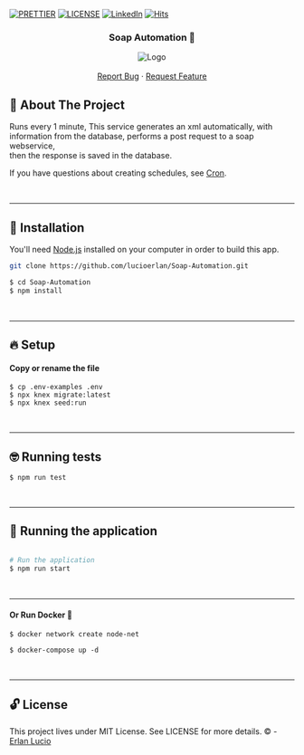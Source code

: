
<!-- PROJECT SHIELDS -->
[![PRETTIER](https://img.shields.io/badge/code_style-prettier-ff69b4.svg?style=flat-square)](https://gitter.im/jlongster/prettie)
[![LICENSE](https://img.shields.io/github/license/arshadkazmi42/awesome-github-init.svg)](https://github.com/arshadkazmi42/awesome-github-init/LICENSE)
[![LinkedIn][linkedin-shield]](https://www.linkedin.com/in/erlanlucio/)
[![Hits](https://hits.seeyoufarm.com/api/count/incr/badge.svg?url=https://github.com/lucioerlan/Soap-Automation&count_bg=%23E71A18&title_bg=%23555555&icon=dependabot.svg&icon_color=%23E7E7E7&title=views&edge_flat=false)](https://hits.seeyoufarm.com)
<!-- PROJECT SHIELDS -->



<!-- PROJECT -->
<p align="center">
  <h3 align="center"> 
   Soap Automation  🚴 
  </h3> 
  <p align="center">
    <img src="https://user-images.githubusercontent.com/67064886/89115436-96308d00-d45e-11ea-9f3e-23cc2a67e200.gif" alt="Logo" >
    <br />
    <br />
    <a href="https://github.com/lucioerlan/Soap-Automation/issues">Report Bug</a>
    ·
    <a href="https://github.com/lucioerlan/Soap-Automation/issues">Request Feature</a>
  </p>
</p>



<!-- ABOUT THE PROJECT -->
## 🤔 About The Project

Runs every 1 minute, This service generates an xml automatically, with information from the database, performs a post request to a soap webservice, <br /> then the response is saved in the database.

If you have questions about creating schedules, see [Cron](https://crontab.cronhub.io/).


<br /> 

---


<!-- INSTALLATION -->

## 🔨 Installation

You'll need [Node.js](https://nodejs.org) installed on your computer in order to build this app.

```bash
git clone https://github.com/lucioerlan/Soap-Automation.git

$ cd Soap-Automation
$ npm install
```

<br />

---


<!-- SETUP -->

## 🔥 Setup

#### Copy or rename the file

```
$ cp .env-examples .env
$ npx knex migrate:latest
$ npx knex seed:run
```

<br />

---


<!-- RUNNING TESTS -->

## 🤓 Running tests

```
$ npm run test
```

<br />

---


<!-- RUNNING APPLICATION -->

## 🎲 Running the application

```bash

# Run the application
$ npm run start

```

<br />

---


<!-- RUNNING -->

#### Or Run Docker 🐳
```
$ docker network create node-net
```
```
$ docker-compose up -d
```

<br />

---


<!-- LICENSE -->

## 🔓 License

This project lives under MIT License. See LICENSE for more details. © - [Erlan Lucio](https://www.linkedin.com/in/erlanlucio/)

<br />



<!-- MARKDOWN LINKS & IMAGES -->
[contributors-shield]: https://img.shields.io/github/contributors/othneildrew/Best-README-Template.svg?style=flat-square
[contributors-url]: https://github.com/othneildrew/Best-README-Template/graphs/contributors
[forks-shield]: https://img.shields.io/github/forks/othneildrew/Best-README-Template.svg?style=flat-square
[forks-url]: https://github.com/othneildrew/Best-README-Template/network/members
[stars-shield]: https://img.shields.io/github/stars/othneildrew/Best-README-Template.svg?style=flat-square
[stars-url]: https://github.com/othneildrew/Best-README-Template/stargazers
[issues-shield]: https://img.shields.io/github/issues/othneildrew/Best-README-Template.svg?style=flat-square
[issues-url]: https://github.com/othneildrew/Best-README-Template/issues
[license-shield]: https://img.shields.io/github/license/othneildrew/Best-README-Template.svg?style=flat-square
[license-url]: https://github.com/othneildrew/Best-README-Template/blob/master/LICENSE.txt
[linkedin-shield]: https://img.shields.io/badge/-LinkedIn-black.svg?style=flat-square&logo=linkedin&colorB=555
[linkedin-url]: https://linkedin.com/in/othneildrew
[product-screenshot]: images/screenshot.png
<!-- MARKDOWN LINKS & IMAGES -->

